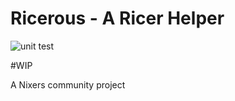 Ricerous - A Ricer Helper
============
![unit test](https://travis-ci.org/venam/ricer-helper.svg)

#WIP

A Nixers community project

